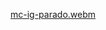 [mc-ig-parado.webm](https://github.com/user-attachments/assets/782e5af5-6586-4c9b-8fc2-1965f64b5286)

